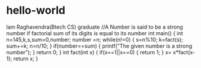 # hello-world

Iam Raghavendra(Btech CS) graduate
//A Number is said to be a strong number if factorial sum of its digits is equal to its number
int main() {
int n=145,k,s,sum=0,number;
number =n;
  while(n!=0)
  {
    s=n%10;
    k=fact(s);
    sum+=k;
    n=n/10;
  }
  if(number==sum)
  {
    printf("The given number is a strong number");
  }
  return 0;
}
int fact(int x)
{
  if(x==1||x==0)
  {
    return 1;
  }
  x= x*fact(x-1);
  return x;
}
